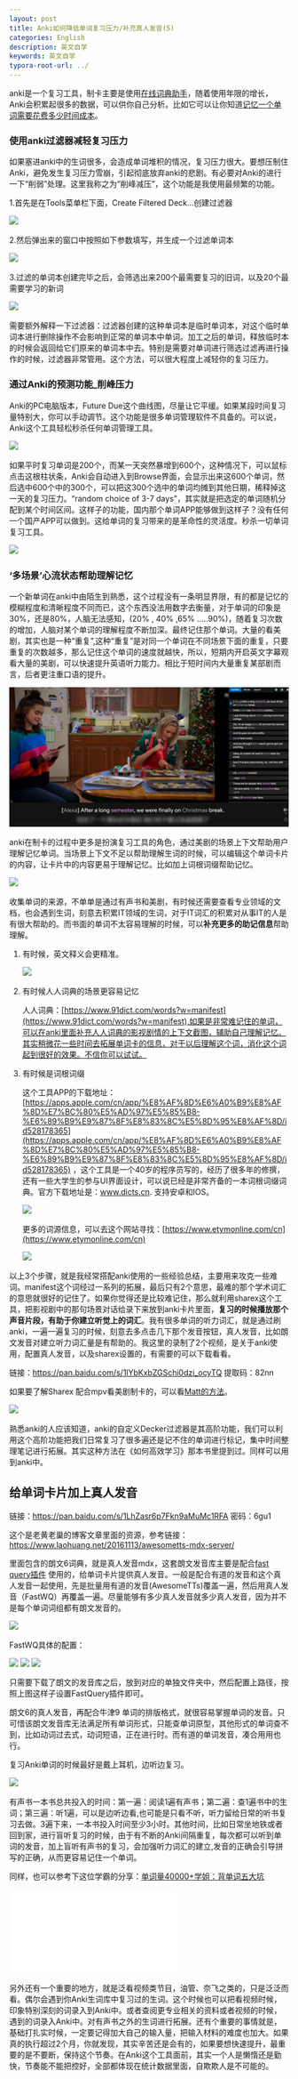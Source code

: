```yaml
---
layout: post
title: Anki如何降低单词复习压力/补充真人发音(5)
categories: English
description: 英文自学
keywords: 英文自学
typora-root-url: ../
---
```





anki是一个复习工具，制卡主要是使用[在线词典助手](https://chrome.google.com/webstore/detail/online-dictionary-helper/lppjdajkacanlmpbbcdkccjkdbpllajb)，随着使用年限的增长，Anki会积累起很多的数据，可以供你自己分析。比如它可以让你知道[记忆一个单词需要花费多少时间成本](https://cs-cn.top/2019/05/12/Memory-Core/)。



### 使用anki过滤器减轻复习压力

如果塞进anki中的生词很多，会造成单词堆积的情况，复习压力很大。要想压制住Anki，避免发生复习压力雪崩，引起彻底放弃anki的悲剧。有必要对Anki的进行一下“削弱”处理。这里我称之为“削峰减压”，这个功能是我使用最频繁的功能。

1.首先是在Tools菜单栏下面，Create Filtered Deck...创建过滤器

<img src="https://cs-cn.top//images/posts/create_deck124851.png"/>

2.然后弹出来的窗口中按照如下参数填写，并生成一个过滤单词本

<img src="https://cs-cn.top//images/posts/guolvqi_122302.png"/>

3.过滤的单词本创建完毕之后，会筛选出来200个最需要复习的旧词，以及20个最需要学习的新词

<img src="https://cs-cn.top//images/posts/allinone_23000.png"/>

需要额外解释一下过滤器：过滤器创建的这种单词本是临时单词本，对这个临时单词本进行删除操作不会影响到正常的单词本中单词。加工之后的单词，释放临时本的时候会返回给它们原来的单词本中去。特别是需要对单词进行筛选过滤再进行操作的时候，过滤器非常管用。这个方法，可以很大程度上减轻你的复习压力。

### 通过Anki的预测功能_削峰压力

Anki的PC电脑版本，Future Due这个曲线图，尽量让它平缓。如果某段时间复习量特别大，你可以手动调节。这个功能是很多单词管理软件不具备的。可以说，Anki这个工具轻松秒杀任何单词管理工具。

<img src="https://cs-cn.top/images/posts/static2770.png"/>

如果平时复习单词是200个，而某一天突然暴增到600个，这种情况下，可以鼠标点击这根柱状条，Anki会自动进入到Browse界面，会显示出来这600个单词，然后选中600个中的300个，可以把这300个选中的单词均摊到其他日期，稀释掉这一天的复习压力。“random choice of 3-7 days”，其实就是把选定的单词随机分配到某个时间区间。这样子的功能，国内那个单词APP能够做到这样子？没有任何一个国产APP可以做到。这给单词的复习带来的是革命性的灵活度。秒杀一切单词复习工具。

<img src="https://cs-cn.top/images/posts/random4038.png"/>


### ‘多场景’心流状态帮助理解记忆

一个新单词在anki中由陌生到熟悉，这个过程没有一条明显界限，有的都是记忆的模糊程度和清晰程度不同而已，这个东西没法用数字去衡量，对于单词的印象是30%，还是80%，人脑无法感知，(20% , 40% ,65% .....90%)，随着复习次数的增加，人脑对某个单词的理解程度不断加深。最终记住那个单词。大量的看美剧，其实也是一种“重复”,这种“重复”是对同一个单词在不同场景下面的重复，只要重复的次数越多，那么记住这个单词的速度就越快，所以，短期内开启英文字幕观看大量的美剧，可以快速提升英语听力能力。相比于短时间内大量重复某部剧而言，后者更注重口语的提升。

![NetFlix_senero](/images/posts/NetFlix_2352.png)

anki在制卡的过程中更多是扮演复习工具的角色，通过美剧的场景上下文帮助用户理解记忆单词。当场景上下文不足以帮助理解生词的时候，可以编辑这个单词卡片的内容，让卡片中的内容更易于理解记忆。比如加上词根词缀帮助记忆。

<img src="https://cs-cn.top//images/posts/20210714194447.png"/>

收集单词的来源，不单单是通过有声书和美剧，有时候还需要查看专业领域的文档，也会遇到生词，刻意去积累IT领域的生词，对于IT词汇的积累对从事IT的人是有很大帮助的。而书面的单词不太容易理解的时候，可以**补充更多的助记信息**帮助理解。

1. 有时候，英文释义会更精准。

   <img src="https://cs-cn.top//images/posts/20210714195219.png"/>

2. 有时候人人词典的场景更容易记忆

   

   人人词典：[https://www.91dict.com/words?w=manifest](https://www.91dict.com/words?w=manifest),如果是非常难记住的单词，可以在anki里面补充人人词典的影视剧情的上下文截图，辅助自己理解记忆。其实稍微花一些时间去拓展单词卡的信息，对于以后理解这个词，消化这个词起到很好的效果。不信你可以试试。

3. 有时候是词根词缀

   这个工具APP的下载地址：[https://apps.apple.com/cn/app/%E8%AF%8D%E6%A0%B9%E8%AF%8D%E7%BC%80%E5%AD%97%E5%85%B8-%E6%89%B9%E9%87%8F%E8%83%8C%E5%8D%95%E8%AF%8D/id528178365](https://apps.apple.com/cn/app/%E8%AF%8D%E6%A0%B9%E8%AF%8D%E7%BC%80%E5%AD%97%E5%85%B8-%E6%89%B9%E9%87%8F%E8%83%8C%E5%8D%95%E8%AF%8D/id528178365) ，这个工具是一个40岁的程序员写的，经历了很多年的修撰，还有一些大学生的参与UI界面设计，可以说已经是非常齐备的一本词根词缀词典。官方下载地址是：www.dicts.cn. 支持安卓和IOS。

   <img src="https://cs-cn.top//images/posts/cigen_cizui_200816.png"/>

   更多的词源信息，可以去这个网站寻找：[https://www.etymonline.com/cn](https://www.etymonline.com/cn)
   
   <img src="https://cs-cn.top//images/posts/shizitou_25533.png"/>
   
   

以上3个步骤，就是我经常搭配anki使用的一些经验总结，主要用来攻克一些难词。manifest这个词经过一系列的拓展，最后只有2个意思，最难的那个学术词汇的意思就很好的记住了。如果你觉得还是比较难记住，那么就利用sharex这个工具，把影视剧中的那句场景对话给录下来放到anki卡片里面，**复习的时候播放那个声音片段，有助于你建立听觉上的词汇**。我有很多单词的听力词汇，就是通过刷anki，一遍一遍复习的时候，刻意去多点击几下那个发音按钮，真人发音，比如朗文发音对建立听力词汇量是有帮助的。我这里的录制了2个视频，是关于anki使用，配置真人发音，以及sharex设置的，有需要的可以下载看看。

链接：https://pan.baidu.com/s/1lYbKxbZGSchi0dzi_ocyTQ 
提取码：82nn

如果要了解Sharex 配合mpv看美剧制卡的，可以看[Matt的方法](https://youtu.be/bbg6ztWecbU)。



<img src="https://cs-cn.top//images/posts/result_203722.png"/>
<br/>


熟悉anki的人应该知道，anki的自定义Decker过滤器是其高阶功能，我们可以利用这个高阶功能把我们日常复习了很多遍还是记不住的单词进行标记，集中时间整理笔记进行拓展。其实这种方法在《如何高效学习》那本书里提到过。同样可以用到anki中。



## 给单词卡片加上真人发音



链接：https://pan.baidu.com/s/1LhZasr6p7Fkn9aMuMc1RFA 密码：6gu1

这个是老黄老巢的博客文章里面的资源，参考链接：https://www.laohuang.net/20161113/awesometts-mdx-server/

里面包含的朗文6词典，就是真人发音mdx，这套朗文发音库主要是配合[fast query插件](https://ankiweb.net/shared/info/1807206748) 使用的，给单词卡片提供真人发音。一般是配合有道的发音和这个真人发音一起使用，先是批量用有道的发音(AwesomeTTs)覆盖一遍，然后用真人发音（FastWQ）再覆盖一遍。尽量能够有多少真人发音就多少真人发音，因为并不是每个单词词组都有朗文发音的。

<img src="https://cs-cn.top/images/posts/awsomeTTs5229.png"/>



FastWQ具体的配置：

<img src="https://cs-cn.top/images/posts/fast_query04518.png"/>

<img src="https://cs-cn.top/images/posts/fast_query600.png"/>

<img src="https://cs-cn.top/images/posts/fast_query_configure4739.png"/>

只需要下载了朗文的发音库之后，放到对应的单独文件夹中，然后配置上路径，按照上图这样子设置FastQuery插件即可。



朗文6的真人发音，再配合牛津9 单词的排版格式，就很容易掌握单词的发音。只可惜该朗文发音库无法满足所有单词形式，只能查单词原型，其他形式的单词查不到，比如动词过去式，动词短语，正在进行时。而有道的单词发音，凑合用用也行。

复习Anki单词的时候最好是戴上耳机，边听边复习。

<img src="https://cs-cn.top/images/posts/perpetuate_819.png"/>

有声书一本书总共投入的时间：第一遍：阅读1遍有声书；第二遍：查1遍书中的生词；第三遍：听1遍，可以是边听边看,也可能是只看不听，听力留给日常的听书复习去做。3遍下来，一本书投入时间至少3小时。其他时间，比如日常坐地铁或者回到家，进行盲听复习的时候，由于有不断的Anki间隔重复，每次都可以听到单词的发音，加上盲听有声书的复习，会加强听力词汇的建立,发音的正确会引导拼写的正确，从而更容易记住一个单词。

同样，也可以参考下这位学霸的分享：[单词量40000+学姐：背单词五大坑](https://www.bilibili.com/video/BV1JU4y1Y7CE?share_source=copy_web)

<iframe src="//player.bilibili.com/player.html?aid=672382281&bvid=BV1JU4y1Y7CE&cid=320666108&page=1" scrolling="no" border="0" frameborder="no" framespacing="0" allowfullscreen="true"> </iframe>

另外还有一个重要的地方，就是泛看视频类节目，油管、奈飞之类的，只是泛泛而看。偶尔会遇到你Anki生词库中复习过的生词。这个时候也可以把看视频时候，印象特别深刻的词录入到Anki中。或者查阅更专业相关的资料或者视频的时候，遇到的词录入Anki中。对有声书之外的生词进行拓展。还有个重要的事情就是，基础打扎实时候，一定要记得加大自己的输入量，把输入材料的难度也加大。如果真的执行超过2个月，你就发现，其实辛苦还是会有的，如果要想快速提升，最重要的是不要断，保持这个节奏。在Anki这个工具面前，其实一个人是懒惰还是勤快，节奏能不能把控好，全部都体现在统计数据里面，自欺欺人是不可能的。







